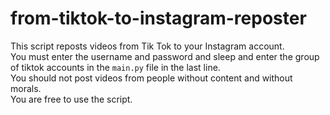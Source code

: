 # from-tiktok-to-instagram-reposter
This script reposts videos from Tik Tok to your Instagram account.<br> You must enter the username and password and sleep and enter the group of tiktok accounts in the `main.py` file in the last line.<br>
You should not post videos from people without content and without morals.<br>
You are free to use the script.
